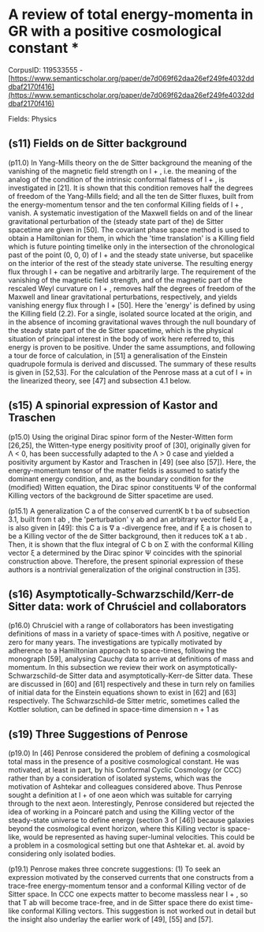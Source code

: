 # A review of total energy-momenta in GR with a positive cosmological constant *

CorpusID: 119533555 - [https://www.semanticscholar.org/paper/de7d069f62daa26ef249fe4032dddbaf2170f416](https://www.semanticscholar.org/paper/de7d069f62daa26ef249fe4032dddbaf2170f416)

Fields: Physics

## (s11) Fields on de Sitter background
(p11.0) In Yang-Mills theory on the de Sitter background the meaning of the vanishing of the magnetic field strength on I + , i.e. the meaning of the analog of the condition of the intrinsic conformal flatness of I + , is investigated in [21]. It is shown that this condition removes half the degrees of freedom of the Yang-Mills field; and all the ten de Sitter fluxes, built from the energy-momentum tensor and the ten conformal Killing fields of I + , vanish. A systematic investigation of the Maxwell fields on and of the linear gravitational perturbation of the (steady state part of the) de Sitter spacetime are given in [50]. The covariant phase space method is used to obtain a Hamiltonian for them, in which the 'time translation' is a Killing field which is future pointing timelike only in the intersection of the chronological past of the point (0, 0, 0) of I + and the steady state universe, but spacelike on the interior of the rest of the steady state universe. The resulting energy flux through I + can be negative and arbitrarily large. The requirement of the vanishing of the magnetic field strength, and of the magnetic part of the rescaled Weyl curvature on I + , removes half the degrees of freedom of the Maxwell and linear gravitational perturbations, respectively, and yields vanishing energy flux through I + [50]. Here the 'energy' is defined by using the Killing field (2.2). For a single, isolated source located at the origin, and in the absence of incoming gravitational waves through the null boundary of the steady state part of the de Sitter spacetime, which is the physical situation of principal interest in the body of work here referred to, this energy is proven to be positive. Under the same assumptions, and following a tour de force of calculation, in [51] a generalisation of the Einstein quadrupole formula is derived and discussed. The summary of these results is given in [52,53]. For the calculation of the Penrose mass at a cut of I + in the linearized theory, see [47] and subsection 4.1 below.
## (s15) A spinorial expression of Kastor and Traschen
(p15.0) Using the original Dirac spinor form of the Nester-Witten form [26,25], the Witten-type energy positivity proof of [30], originally given for Λ < 0, has been successfully adapted to the Λ > 0 case and yielded a positivity argument by Kastor and Traschen in [49] (see also [57]). Here, the energy-momentum tensor of the matter fields is assumed to satisfy the dominant energy condition, and, as the boundary condition for the (modified) Witten equation, the Dirac spinor constituents Ψ of the conformal Killing vectors of the background de Sitter spacetime are used.

(p15.1) A generalization C a of the conserved currentK b t ba of subsection 3.1, built from t ab , the 'perturbation' γ ab and an arbitrary vector field ξ a , is also given in [49]: this C a is ∇ a -divergence free, and if ξ a is chosen to be a Killing vector of the de Sitter background, then it reduces toK a t ab . Then, it is shown that the flux integral of C b on Σ with the conformal Killing vector ξ a determined by the Dirac spinor Ψ coincides with the spinorial construction above. Therefore, the present spinorial expression of these authors is a nontrivial generalization of the original construction in [35].
## (s16) Asymptotically-Schwarzschild/Kerr-de Sitter data: work of Chruściel and collaborators
(p16.0) Chruściel with a range of collaborators has been investigating definitions of mass in a variety of space-times with Λ positive, negative or zero for many years. The investigations are typically motivated by adherence to a Hamiltonian approach to space-times, following the monograph [59], analysing Cauchy data to arrive at definitions of mass and momentum. In this subsection we review their work on asymptotically-Schwarzschild-de Sitter data and asymptotically-Kerr-de Sitter data. These are discussed in [60] and [61] respectively and these in turn rely on families of initial data for the Einstein equations shown to exist in [62] and [63] respectively. The Schwarzschild-de Sitter metric, sometimes called the Kottler solution, can be defined in space-time dimension n + 1 as
## (s19) Three Suggestions of Penrose
(p19.0) In [46] Penrose considered the problem of defining a cosmological total mass in the presence of a positive cosmological constant. He was motivated, at least in part, by his Conformal Cyclic Cosmology (or CCC) rather than by a consideration of isolated systems, which was the motivation of Ashtekar and colleagues considered above. Thus Penrose sought a definition at I + of one aeon which was suitable for carrying through to the next aeon. Interestingly, Penrose considered but rejected the idea of working in a Poincaré patch and using the Killing vector of the steady-state universe to define energy (section 3 of [46]) because galaxies beyond the cosmological event horizon, where this Killing vector is space-like, would be represented as having super-luminal velocities. This could be a problem in a cosmological setting but one that Ashtekar et. al. avoid by considering only isolated bodies.

(p19.1) Penrose makes three concrete suggestions: (1) To seek an expression motivated by the conserved currents that one constructs from a trace-free energy-momentum tensor and a conformal Killing vector of de Sitter space. In CCC one expects matter to become massless near I + , so that T ab will become trace-free, and in de Sitter space there do exist time-like conformal Killing vectors. This suggestion is not worked out in detail but the insight also underlay the earlier work of [49], [55] and [57].
